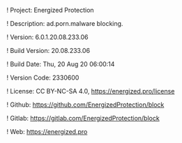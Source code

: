! Project: Energized Protection

! Description: ad.porn.malware blocking.

! Version: 6.0.1.20.08.233.06

! Build Version: 20.08.233.06

! Build Date: Thu, 20 Aug 20 06:00:14

! Version Code: 2330600

! License: CC BY-NC-SA 4.0, https://energized.pro/license

! Github: https://github.com/EnergizedProtection/block

! Gitlab: https://gitlab.com/EnergizedProtection/block


! Web: https://energized.pro
